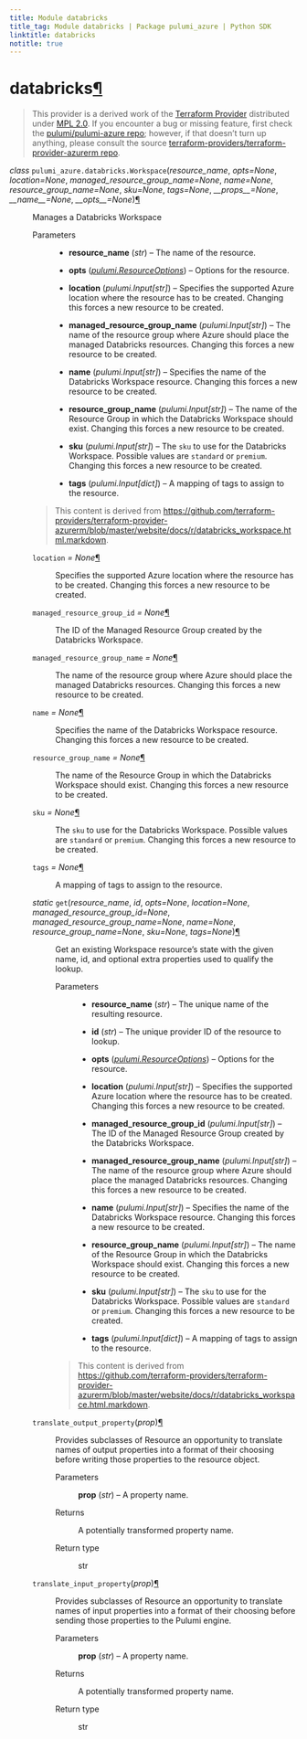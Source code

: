 ```yaml
---
title: Module databricks
title_tag: Module databricks | Package pulumi_azure | Python SDK
linktitle: databricks
notitle: true
---
```


<div class="section" id="databricks">
<h1>databricks<a class="headerlink" href="#databricks" title="Permalink to this headline">¶</a></h1>
<blockquote>
<div><p>This provider is a derived work of the <a class="reference external" href="https://github.com/terraform-providers/terraform-provider-azurerm">Terraform Provider</a> distributed under
<a class="reference external" href="https://www.mozilla.org/en-US/MPL/2.0/">MPL 2.0</a>. If you encounter a bug or missing feature, first check the
<a class="reference external" href="https://github.com/pulumi/pulumi-azure/issues">pulumi/pulumi-azure repo</a>; however, if that doesn’t turn up
anything, please consult the source <a class="reference external" href="https://github.com/terraform-providers/terraform-provider-azurerm/issues">terraform-providers/terraform-provider-azurerm repo</a>.</p>
</div></blockquote>
<span class="target" id="module-pulumi_azure.databricks"></span><dl class="class">
<dt id="pulumi_azure.databricks.Workspace">
<em class="property">class </em><code class="sig-prename descclassname">pulumi_azure.databricks.</code><code class="sig-name descname">Workspace</code><span class="sig-paren">(</span><em class="sig-param">resource_name</em>, <em class="sig-param">opts=None</em>, <em class="sig-param">location=None</em>, <em class="sig-param">managed_resource_group_name=None</em>, <em class="sig-param">name=None</em>, <em class="sig-param">resource_group_name=None</em>, <em class="sig-param">sku=None</em>, <em class="sig-param">tags=None</em>, <em class="sig-param">__props__=None</em>, <em class="sig-param">__name__=None</em>, <em class="sig-param">__opts__=None</em><span class="sig-paren">)</span><a class="headerlink" href="#pulumi_azure.databricks.Workspace" title="Permalink to this definition">¶</a></dt>
<dd><p>Manages a Databricks Workspace</p>
<dl class="field-list simple">
<dt class="field-odd">Parameters</dt>
<dd class="field-odd"><ul class="simple">
<li><p><strong>resource_name</strong> (<em>str</em>) – The name of the resource.</p></li>
<li><p><strong>opts</strong> (<a class="reference internal" href="../../pulumi/#pulumi.ResourceOptions" title="pulumi.ResourceOptions"><em>pulumi.ResourceOptions</em></a>) – Options for the resource.</p></li>
<li><p><strong>location</strong> (<em>pulumi.Input</em><em>[</em><em>str</em><em>]</em>) – Specifies the supported Azure location where the resource has to be created. Changing this forces a new resource to be created.</p></li>
<li><p><strong>managed_resource_group_name</strong> (<em>pulumi.Input</em><em>[</em><em>str</em><em>]</em>) – The name of the resource group where Azure should place the managed Databricks resources. Changing this forces a new resource to be created.</p></li>
<li><p><strong>name</strong> (<em>pulumi.Input</em><em>[</em><em>str</em><em>]</em>) – Specifies the name of the Databricks Workspace resource. Changing this forces a new resource to be created.</p></li>
<li><p><strong>resource_group_name</strong> (<em>pulumi.Input</em><em>[</em><em>str</em><em>]</em>) – The name of the Resource Group in which the Databricks Workspace should exist. Changing this forces a new resource to be created.</p></li>
<li><p><strong>sku</strong> (<em>pulumi.Input</em><em>[</em><em>str</em><em>]</em>) – The <code class="docutils literal notranslate"><span class="pre">sku</span></code> to use for the Databricks Workspace. Possible values are <code class="docutils literal notranslate"><span class="pre">standard</span></code> or <code class="docutils literal notranslate"><span class="pre">premium</span></code>. Changing this forces a new resource to be created.</p></li>
<li><p><strong>tags</strong> (<em>pulumi.Input</em><em>[</em><em>dict</em><em>]</em>) – A mapping of tags to assign to the resource.</p></li>
</ul>
</dd>
</dl>
<blockquote>
<div><p>This content is derived from <a class="reference external" href="https://github.com/terraform-providers/terraform-provider-azurerm/blob/master/website/docs/r/databricks_workspace.html.markdown">https://github.com/terraform-providers/terraform-provider-azurerm/blob/master/website/docs/r/databricks_workspace.html.markdown</a>.</p>
</div></blockquote>
<dl class="attribute">
<dt id="pulumi_azure.databricks.Workspace.location">
<code class="sig-name descname">location</code><em class="property"> = None</em><a class="headerlink" href="#pulumi_azure.databricks.Workspace.location" title="Permalink to this definition">¶</a></dt>
<dd><p>Specifies the supported Azure location where the resource has to be created. Changing this forces a new resource to be created.</p>
</dd></dl>

<dl class="attribute">
<dt id="pulumi_azure.databricks.Workspace.managed_resource_group_id">
<code class="sig-name descname">managed_resource_group_id</code><em class="property"> = None</em><a class="headerlink" href="#pulumi_azure.databricks.Workspace.managed_resource_group_id" title="Permalink to this definition">¶</a></dt>
<dd><p>The ID of the Managed Resource Group created by the Databricks Workspace.</p>
</dd></dl>

<dl class="attribute">
<dt id="pulumi_azure.databricks.Workspace.managed_resource_group_name">
<code class="sig-name descname">managed_resource_group_name</code><em class="property"> = None</em><a class="headerlink" href="#pulumi_azure.databricks.Workspace.managed_resource_group_name" title="Permalink to this definition">¶</a></dt>
<dd><p>The name of the resource group where Azure should place the managed Databricks resources. Changing this forces a new resource to be created.</p>
</dd></dl>

<dl class="attribute">
<dt id="pulumi_azure.databricks.Workspace.name">
<code class="sig-name descname">name</code><em class="property"> = None</em><a class="headerlink" href="#pulumi_azure.databricks.Workspace.name" title="Permalink to this definition">¶</a></dt>
<dd><p>Specifies the name of the Databricks Workspace resource. Changing this forces a new resource to be created.</p>
</dd></dl>

<dl class="attribute">
<dt id="pulumi_azure.databricks.Workspace.resource_group_name">
<code class="sig-name descname">resource_group_name</code><em class="property"> = None</em><a class="headerlink" href="#pulumi_azure.databricks.Workspace.resource_group_name" title="Permalink to this definition">¶</a></dt>
<dd><p>The name of the Resource Group in which the Databricks Workspace should exist. Changing this forces a new resource to be created.</p>
</dd></dl>

<dl class="attribute">
<dt id="pulumi_azure.databricks.Workspace.sku">
<code class="sig-name descname">sku</code><em class="property"> = None</em><a class="headerlink" href="#pulumi_azure.databricks.Workspace.sku" title="Permalink to this definition">¶</a></dt>
<dd><p>The <code class="docutils literal notranslate"><span class="pre">sku</span></code> to use for the Databricks Workspace. Possible values are <code class="docutils literal notranslate"><span class="pre">standard</span></code> or <code class="docutils literal notranslate"><span class="pre">premium</span></code>. Changing this forces a new resource to be created.</p>
</dd></dl>

<dl class="attribute">
<dt id="pulumi_azure.databricks.Workspace.tags">
<code class="sig-name descname">tags</code><em class="property"> = None</em><a class="headerlink" href="#pulumi_azure.databricks.Workspace.tags" title="Permalink to this definition">¶</a></dt>
<dd><p>A mapping of tags to assign to the resource.</p>
</dd></dl>

<dl class="method">
<dt id="pulumi_azure.databricks.Workspace.get">
<em class="property">static </em><code class="sig-name descname">get</code><span class="sig-paren">(</span><em class="sig-param">resource_name</em>, <em class="sig-param">id</em>, <em class="sig-param">opts=None</em>, <em class="sig-param">location=None</em>, <em class="sig-param">managed_resource_group_id=None</em>, <em class="sig-param">managed_resource_group_name=None</em>, <em class="sig-param">name=None</em>, <em class="sig-param">resource_group_name=None</em>, <em class="sig-param">sku=None</em>, <em class="sig-param">tags=None</em><span class="sig-paren">)</span><a class="headerlink" href="#pulumi_azure.databricks.Workspace.get" title="Permalink to this definition">¶</a></dt>
<dd><p>Get an existing Workspace resource’s state with the given name, id, and optional extra
properties used to qualify the lookup.</p>
<dl class="field-list simple">
<dt class="field-odd">Parameters</dt>
<dd class="field-odd"><ul class="simple">
<li><p><strong>resource_name</strong> (<em>str</em>) – The unique name of the resulting resource.</p></li>
<li><p><strong>id</strong> (<em>str</em>) – The unique provider ID of the resource to lookup.</p></li>
<li><p><strong>opts</strong> (<a class="reference internal" href="../../pulumi/#pulumi.ResourceOptions" title="pulumi.ResourceOptions"><em>pulumi.ResourceOptions</em></a>) – Options for the resource.</p></li>
<li><p><strong>location</strong> (<em>pulumi.Input</em><em>[</em><em>str</em><em>]</em>) – Specifies the supported Azure location where the resource has to be created. Changing this forces a new resource to be created.</p></li>
<li><p><strong>managed_resource_group_id</strong> (<em>pulumi.Input</em><em>[</em><em>str</em><em>]</em>) – The ID of the Managed Resource Group created by the Databricks Workspace.</p></li>
<li><p><strong>managed_resource_group_name</strong> (<em>pulumi.Input</em><em>[</em><em>str</em><em>]</em>) – The name of the resource group where Azure should place the managed Databricks resources. Changing this forces a new resource to be created.</p></li>
<li><p><strong>name</strong> (<em>pulumi.Input</em><em>[</em><em>str</em><em>]</em>) – Specifies the name of the Databricks Workspace resource. Changing this forces a new resource to be created.</p></li>
<li><p><strong>resource_group_name</strong> (<em>pulumi.Input</em><em>[</em><em>str</em><em>]</em>) – The name of the Resource Group in which the Databricks Workspace should exist. Changing this forces a new resource to be created.</p></li>
<li><p><strong>sku</strong> (<em>pulumi.Input</em><em>[</em><em>str</em><em>]</em>) – The <code class="docutils literal notranslate"><span class="pre">sku</span></code> to use for the Databricks Workspace. Possible values are <code class="docutils literal notranslate"><span class="pre">standard</span></code> or <code class="docutils literal notranslate"><span class="pre">premium</span></code>. Changing this forces a new resource to be created.</p></li>
<li><p><strong>tags</strong> (<em>pulumi.Input</em><em>[</em><em>dict</em><em>]</em>) – A mapping of tags to assign to the resource.</p></li>
</ul>
</dd>
</dl>
<blockquote>
<div><p>This content is derived from <a class="reference external" href="https://github.com/terraform-providers/terraform-provider-azurerm/blob/master/website/docs/r/databricks_workspace.html.markdown">https://github.com/terraform-providers/terraform-provider-azurerm/blob/master/website/docs/r/databricks_workspace.html.markdown</a>.</p>
</div></blockquote>
</dd></dl>

<dl class="method">
<dt id="pulumi_azure.databricks.Workspace.translate_output_property">
<code class="sig-name descname">translate_output_property</code><span class="sig-paren">(</span><em class="sig-param">prop</em><span class="sig-paren">)</span><a class="headerlink" href="#pulumi_azure.databricks.Workspace.translate_output_property" title="Permalink to this definition">¶</a></dt>
<dd><p>Provides subclasses of Resource an opportunity to translate names of output properties
into a format of their choosing before writing those properties to the resource object.</p>
<dl class="field-list simple">
<dt class="field-odd">Parameters</dt>
<dd class="field-odd"><p><strong>prop</strong> (<em>str</em>) – A property name.</p>
</dd>
<dt class="field-even">Returns</dt>
<dd class="field-even"><p>A potentially transformed property name.</p>
</dd>
<dt class="field-odd">Return type</dt>
<dd class="field-odd"><p>str</p>
</dd>
</dl>
</dd></dl>

<dl class="method">
<dt id="pulumi_azure.databricks.Workspace.translate_input_property">
<code class="sig-name descname">translate_input_property</code><span class="sig-paren">(</span><em class="sig-param">prop</em><span class="sig-paren">)</span><a class="headerlink" href="#pulumi_azure.databricks.Workspace.translate_input_property" title="Permalink to this definition">¶</a></dt>
<dd><p>Provides subclasses of Resource an opportunity to translate names of input properties into
a format of their choosing before sending those properties to the Pulumi engine.</p>
<dl class="field-list simple">
<dt class="field-odd">Parameters</dt>
<dd class="field-odd"><p><strong>prop</strong> (<em>str</em>) – A property name.</p>
</dd>
<dt class="field-even">Returns</dt>
<dd class="field-even"><p>A potentially transformed property name.</p>
</dd>
<dt class="field-odd">Return type</dt>
<dd class="field-odd"><p>str</p>
</dd>
</dl>
</dd></dl>

</dd></dl>

</div>
